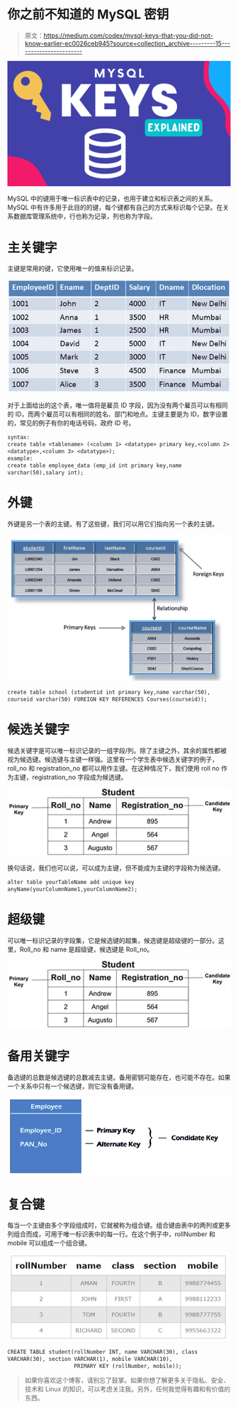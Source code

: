 # 你之前不知道的 MySQL 密钥

> 原文：<https://medium.com/codex/mysql-keys-that-you-did-not-know-earlier-ec0026ceb945?source=collection_archive---------15----------------------->

![](img/f8d0fbbe70ef8d103600ec6496a49436.png)

MySQL 中的键用于唯一标识表中的记录，也用于建立和标识表之间的关系。MySQL 中有许多用于此目的的键，每个键都有自己的方式来标识每个记录。在关系数据库管理系统中，行也称为记录，列也称为字段。

# 主关键字

主键是常用的键，它使用唯一的值来标识记录。

![](img/8ba5f98c6e000f6f812c34f15b01a4ac.png)

对于上面给出的这个表，唯一值将是雇员 ID 字段，因为没有两个雇员可以有相同的 ID，而两个雇员可以有相同的姓名、部门和地点。主键主要是为 ID，数字设置的，常见的例子有你的电话号码，政府 ID 号。

```
syntax:
create table <tablename> (<column 1> <datatype> primary key,<column 2> <datatype>,<column 3> <datatype>);
example:
create table employee_data (emp_id int primary key,name varchar(50),salary int);
```

# 外键

外键是另一个表的主键。有了这些键，我们可以用它们指向另一个表的主键。

![](img/1e8e6781788a8b6017c323283d5a704c.png)

```
create table school (studentid int primary key,name varchar(50), courseid varchar(50) FOREIGN KEY REFERENCES Courses(courseid));
```

# 候选关键字

候选关键字是可以唯一标识记录的一组字段/列。除了主键之外，其余的属性都被视为候选键。候选键与主键一样强。这里有一个学生表中候选关键字的例子，roll_no 和 registration_no 都可以用作主键。在这种情况下，我们使用 roll no 作为主键，registration_no 字段成为候选键。

![](img/b9f4f3f3cb6e6f737eb15ee371484c4c.png)

换句话说，我们也可以说，可以成为主键，但不能成为主键的字段称为候选键。

```
alter table yourTableName add unique key anyName(yourColumnName1,yourColumnName2);
```

# 超级键

可以唯一标识记录的字段集，它是候选键的超集，候选键是超级键的一部分。这里，Roll_no 和 name 是超级键，候选键是 Roll_no。

![](img/b9f4f3f3cb6e6f737eb15ee371484c4c.png)

# 备用关键字

备选键的总数是候选键的总数减去主键。备用密钥可能存在，也可能不存在。如果一个关系中只有一个候选键，则它没有备用键。

![](img/5cad954c26bb7957fce2c9cdd16c4786.png)

# 复合键

每当一个主键由多个字段组成时，它就被称为组合键。组合键由表中的两列或更多列组合而成，可用于唯一标识表中的每一行。在这个例子中，rollNumber 和 mobile 可以组成一个组合键。

![](img/13c859d5448b12173377fa722bae5cd3.png)

```
CREATE TABLE student(rollNumber INT, name VARCHAR(30), class VARCHAR(30), section VARCHAR(1), mobile VARCHAR(10),
					 PRIMARY KEY (rollNumber, mobile));
```

> 如果你喜欢这个博客，请别忘了鼓掌。如果你想了解更多关于隐私、安全、技术和 Linux 的知识，可以考虑关注我。另外，任何我觉得有趣和有价值的东西。